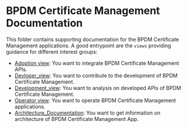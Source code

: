 # BPDM Certificate Management Documentation

This folder contains supporting documentation for the BPDM Certificate Management applications.
A good entrypoint are the `views` providing guidance for different interest groups:

- [Adoption view](ADOPTION_VIEW.md): You want to integrate BPDM Certificate Management APIs.
- [Devloper_view](DEVELOPER_VIEW.md): You want to contribute to the development of BPDM Certificate Management.
- [Development_view](DEVELOPMENT_VIEW.md): You want to analysis on developed APIs of BPDM Certificate Management.
- [Operator view](OPERATION_VIEW.md): You want to operate BPDM Certificate Management applications.
- [Architecture_Documentation](ARCHITECTURE_DOCUMENTATION.md): You want to get information on architecture of BPDM Certificate Management App.
